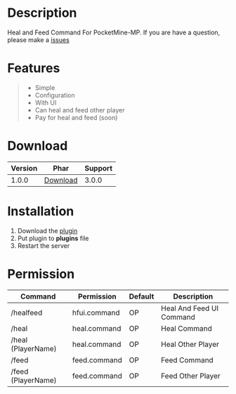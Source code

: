 # Description
Heal and Feed Command For PocketMine-MP. If you are have a question, please make a [issues](https://github.com/Kylan1940/OnlineUI/issues/new)

# Features
>- Simple
>- Configuration
>- With UI 
>- Can heal and feed other player
>- Pay for heal and feed (soon)

# Download
| Version | Phar | Support |
|---|---|---|
| 1.0.0 | [Download](https://github.com/Kylan1940/HealAndFeed/releases/download/HealAndFeed/HealAndFeed_v1.0.0.phar) |  3.0.0 |

# Installation
1. Download the [plugin](https://github.com/Kylan1940/HealAndFeed/releases/download/HealAndFeed/HealAndFeed_v1.0.0.phar)
2. Put plugin to **plugins** file
3. Restart the server

# Permission
| Command | Permission | Default | Description |
|---|---|---|---|
| /healfeed | hfui.command | OP | Heal And Feed UI Command |
| /heal | heal.command | OP | Heal Command |
| /heal (PlayerName) | heal.command | OP | Heal Other Player |
| /feed | feed.command | OP | Feed Command |
| /feed (PlayerName) | feed.command | OP | Feed Other Player |